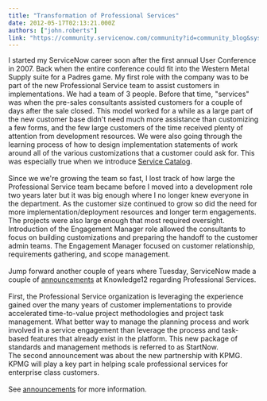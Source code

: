 ```yaml
---
title: "Transformation of Professional Services"
date: 2012-05-17T02:13:21.000Z
authors: ["john.roberts"]
link: "https://community.servicenow.com/community?id=community_blog&sys_id=9c2ee26ddbd0dbc01dcaf3231f96198b"
---
```

<p>I started my ServiceNow career soon after the first annual User Conference in 2007. Back when the entire conference could fit into the Western Metal Supply suite for a Padres game. My first role with the company was to be part of the new Professional Service team to assist customers in implementations. <!--break-->We had a team of 3 people. Before that time, "services" was when the pre-sales consultants assisted customers for a couple of days after the sale closed. This model worked for a while as a large part of the new customer base didn't need much more assistance than customizing a few forms, and the few large customers of the time received plenty of attention from development resources. We were also going through the learning process of how to design implementation statements of work around all of the various customizations that a customer could ask for. This was especially true when we introduce <a title="ki.service-now.com/index.php?title=Service_Catalog" href="http://wiki.service-now.com/index.php?title=Service_Catalog">Service Catalog</a>.<br /><br />Since we we're growing the team so fast, I lost track of how large the Professional Service team became before I moved into a development role two years later but it was big enough where I no longer knew everyone in the department. As the customer size continued to grow so did the need for more implementation/deployment resources and longer term engagements. The projects were also large enough that most required oversight. Introduction of the Engagement Manager role allowed the consultants to focus on building customizations and preparing the handoff to the customer admin teams. The Engagement Manager focused on customer relationship, requirements gathering, and scope management.<br /><br />Jump forward another couple of years where Tuesday, ServiceNow made a couple of <a title="w.service-now.com/knowledge.do?sysparm_document_key=kb_knowledge,7f57d2bc87822c40318f183a2d434d4b" href="http://www.service-now.com/knowledge.do?sysparm_document_key=kb_knowledge,7f57d2bc87822c40318f183a2d434d4b">announcements</a> at Knowledge12 regarding Professional Services.<br /><br />First, the Professional Service organization is leveraging the experience gained over the many years of customer implementations to provide accelerated time-to-value project methodologies and project task management. What better way to manage the planning process and work involved in a service engagement than leverage the process and task-based features that already exist in the platform. This new package of standards and management methods is referred to as StartNow. <br />The second announcement was about the new partnership with KPMG. KPMG will play a key part in helping scale professional services for enterprise class customers.<br /><br />See <a title="w.service-now.com/knowledge.do?sysparm_document_key=kb_knowledge,7f57d2bc87822c40318f183a2d434d4b" href="http://www.service-now.com/knowledge.do?sysparm_document_key=kb_knowledge,7f57d2bc87822c40318f183a2d434d4b">announcements</a> for more information.</p>